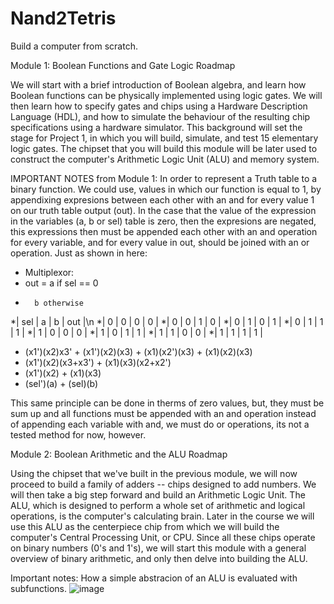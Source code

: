 # Nand2Tetris
 Build a computer from scratch.
 
 Module 1: Boolean Functions and Gate Logic Roadmap
 
 We will start with a brief introduction of Boolean algebra, and learn how Boolean functions can be physically implemented using logic gates. We will then learn how to specify gates and chips using a Hardware Description Language (HDL), and how to simulate the behaviour of the resulting chip specifications using a hardware simulator. This background will set the stage for Project 1, in which you will build, simulate, and test 15 elementary logic gates. The chipset that you will build this module will be later used to construct the computer's Arithmetic Logic Unit (ALU) and memory system.
 
 IMPORTANT NOTES from Module 1: In order to represent a Truth table to a binary function. We could use, values in which our function is equal to 1, by appendixing expresions between each other with an and for every value 1 on our truth table output (out). In the case that the value of the expression in the variables (a, b or sel) table is zero, then the expresions are negated, this expressions then must be appended each other with an and operation for every variable, and for every value in out, should be joined  with an or operation. Just as shown in here:
 
 * Multiplexor:
 * out = a if sel == 0
 *       b otherwise
 *| sel |  a  |  b  | out |\n
 *|  0  |  0  |  0  |	 0  |
 *|  0  |  0  |  1  |	 0  |
 *|  0  |  1  |  0  |	 1  |
 *|  0  |  1  |  1  |	 1  |
 *|  1  |  0  |  0  |	 0  |
 *|  1  |  0  |  1  |	 1  |
 *|  1  |  1  |  0  |	 0  |
 *|  1  |  1  |  1  |	 1  |
 * (x1')(x2)x3' + (x1')(x2)(x3) + (x1)(x2')(x3) + (x1)(x2)(x3)
 * (x1')(x2)(x3+x3') + (x1)(x3)(x2+x2')
 * (x1')(x2) + (x1)(x3)
 * (sel')(a) + (sel)(b)

This same principle can be done in therms of zero values, but, they must be sum up and all functions must be appended with an and operation instead of appending each variable with and, we must do or operations, its not a tested method for now, however.

Module 2: Boolean Arithmetic and the ALU Roadmap

 Using the chipset that we've built in the previous module, we will now proceed to build a family of adders -- chips designed to add numbers. We will then take a big step forward and build an Arithmetic Logic Unit. The ALU, which is designed to perform a whole set of arithmetic and logical operations, is the computer's calculating brain. Later in the course we will use this ALU as the centerpiece chip from which we will build the computer's Central Processing Unit, or CPU. Since all these chips operate on binary numbers (0's and 1's), we will start this module with a general overview of binary arithmetic, and only then delve into building the ALU.
 
 Important notes: How a simple abstracion of an ALU is evaluated with subfunctions.
 ![image](https://user-images.githubusercontent.com/36864288/197629944-31dd09c3-59df-4fa0-af44-35489f165ea1.png)

